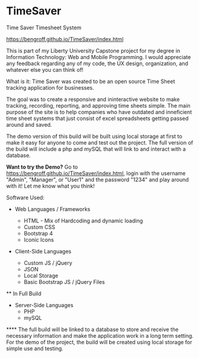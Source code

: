 # TimeSaver
Time Saver Timesheet System

https://bengroff.github.io/TimeSaver/index.html

This is part of my Liberty University Capstone project for my degree in Information Technology: Web and Mobile Programming. I would appreciate any feedback regarding any of my code, the UX design, organization, and whatever else you can think of!

What is it:
Time Saver was created to be an open source Time Sheet tracking application for businesses.

The goal was to create a responsive and ininteractive website to make tracking, recording, reporting, and approving time sheets simple. The main purpose of the site is to help companies who have outdated and inneficient time sheet systems that just consist of excel spreadsheets getting passed around and saved.

The demo version of this build will be built using local storage at first to make it easy for anyone to come and test out the project. The full version of the build will include a php and mySQL that will link to and interact with a database.

**Want to try the Demo?**
Go to https://bengroff.github.io/TimeSaver/index.html, login with the username "Admin", "Manager", or "User1" and the password "1234" and play around with it! Let me know what you think!

Software Used:
* Web Languages / Frameworks
  - HTML - Mix of Hardcoding and dynamic loading
  - Custom CSS
  - Bootstrap 4
  - Iconic Icons
  
* Client-Side Languages
  - Custom JS / jQuery
  - JSON
  - Local Storage
  - Basic Bootstrap JS / jQuery Files
  
** In Full Build
* Server-Side Languages
  - PHP
  - mySQL

**** The full build will be linked to a database to store and receive the necessary information and make the application work in a long term setting. For the demo of the project, the build will be created using local storage for simple use and testing.
